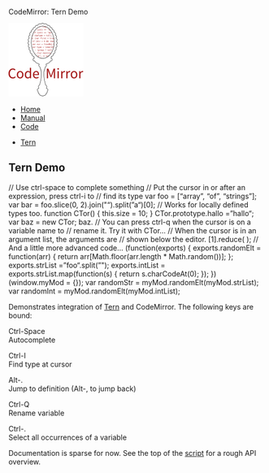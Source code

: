 CodeMirror: Tern Demo

[<img src="../doc/logo.png" id="logo" />](http://codemirror.net)

-   [Home](../index.html)
-   [Manual](../doc/manual.html)
-   [Code](https://github.com/marijnh/codemirror)

<!-- -->

-   <a href="#" class="active">Tern</a>

Tern Demo
---------

// Use ctrl-space to complete something // Put the cursor in or after an expression, press ctrl-i to // find its type var foo = \[“array”, “of”, “strings”\]; var bar = foo.slice(0, 2).join("“).split(”a“)\[0\]; // Works for locally defined types too. function CTor() { this.size = 10; } CTor.prototype.hallo =”hallo“; var baz = new CTor; baz. // You can press ctrl-q when the cursor is on a variable name to // rename it. Try it with CTor… // When the cursor is in an argument list, the arguments are // shown below the editor. \[1\].reduce( ); // And a little more advanced code… (function(exports) { exports.randomElt = function(arr) { return arr\[Math.floor(arr.length \* Math.random())\]; }; exports.strList =”foo“.split(”"); exports.intList = exports.strList.map(function(s) { return s.charCodeAt(0); }); })(window.myMod = {}); var randomStr = myMod.randomElt(myMod.strList); var randomInt = myMod.randomElt(myMod.intList);

Demonstrates integration of [Tern](http://ternjs.net/) and CodeMirror. The following keys are bound:

Ctrl-Space  
Autocomplete

Ctrl-I  
Find type at cursor

Alt-.  
Jump to definition (Alt-, to jump back)

Ctrl-Q  
Rename variable

Ctrl-.  
Select all occurrences of a variable

Documentation is sparse for now. See the top of the [script](../addon/tern/tern.js) for a rough API overview.
